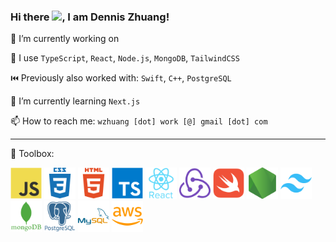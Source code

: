 ### Hi there <img src="https://raw.githubusercontent.com/MartinHeinz/MartinHeinz/master/wave.gif" width="30px">, I am Dennis Zhuang!

🔭 I’m currently working on 

🧰 I use `TypeScript`, `React`, `Node.js`, `MongoDB`, `TailwindCSS`

⏮️ Previously also worked with: `Swift`, `C++`, `PostgreSQL`

🌱 I’m currently learning `Next.js`

📫 How to reach me: `wzhuang [dot] work [@] gmail [dot] com`

---

🧰 Toolbox:

<img src="https://github.com/devicons/devicon/blob/master/icons/javascript/javascript-original.svg" alt="JavaScript logo" width="50px" height="50px"> <img src="https://github.com/devicons/devicon/blob/master/icons/css3/css3-plain-wordmark.svg" alt="CSS logo" width="50px" height="50px"> <img src="https://github.com/devicons/devicon/blob/master/icons/html5/html5-plain-wordmark.svg" alt="HTML logo" width="50px" height="50px"> <img src="https://github.com/devicons/devicon/blob/master/icons/typescript/typescript-original.svg" alt="TypeScript logo" width="50px" height="50px"> <img src="https://github.com/devicons/devicon/blob/master/icons/react/react-original-wordmark.svg" alt="React logo" width="50px" height="50px"> <img src="https://github.com/devicons/devicon/blob/master/icons/redux/redux-original.svg" alt="Redux logo" width="50px" height="50px">  <img src="https://github.com/devicons/devicon/blob/master/icons/swift/swift-original.svg" alt="Swift logo" width="50px" height="50px"> <img src="https://github.com/devicons/devicon/blob/master/icons/nodejs/nodejs-original.svg" alt="NodeJS logo" width="50px" height="50px"> <img src="https://github.com/devicons/devicon/blob/master/icons/tailwindcss/tailwindcss-plain.svg" alt="TailwindCSS logo" width="50px" height="50px"> <img src="https://github.com/devicons/devicon/blob/master/icons/mongodb/mongodb-plain-wordmark.svg" alt="MongoDBlogo" width="50px" height="50px"> <img src="https://github.com/devicons/devicon/blob/master/icons/postgresql/postgresql-plain-wordmark.svg" alt="PostgreSQL logo" width="50px" height="50px"> <img src="https://github.com/devicons/devicon/blob/master/icons/mysql/mysql-original-wordmark.svg" alt="MySQL logo" width="50px" height="50px"> <img src="https://github.com/devicons/devicon/blob/master/icons/amazonwebservices/amazonwebservices-plain-wordmark.svg
" alt="AWS logo" width="50px" height="50px">

<!--
**dzhuang725/dzhuang725** is a ✨ _special_ ✨ repository because its `README.md` (this file) appears on your GitHub profile.
<img src="" alt=" logo" width="50px" height="50px">
Here are some ideas to get you started:

- 🔭 I’m currently working on ...

- 👯 I’m looking to collaborate on ...
- 🤔 I’m looking for help with ...
- 💬 Ask me about ...
- 📫 How to reach me: ...
- 😄 Pronouns: ...
- ⚡ Fun fact: ...
-->
